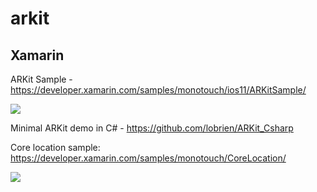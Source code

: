 # arkit

## Xamarin

ARKit Sample - https://developer.xamarin.com/samples/monotouch/ios11/ARKitSample/

<img src="https://developer.xamarin.com/samples/monotouch/ios11/ARKitSample/Screenshots/jet.png"/>

Minimal ARKit demo in C# - https://github.com/lobrien/ARKit_Csharp

Core location sample: https://developer.xamarin.com/samples/monotouch/CoreLocation/

<img src="https://developer.xamarin.com/samples/monotouch/CoreLocation/Screenshots/CoreLocation01.PNG"/>

